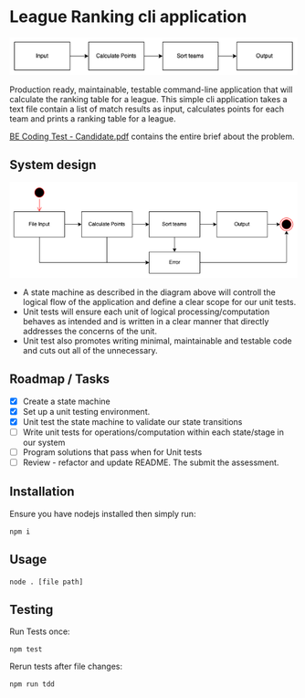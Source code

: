 # League Ranking cli application

![System design](system-diagram.png)

Production ready, maintainable, testable command-line application that will calculate the ranking table for a league.
This simple cli application takes a text file contain a list of match results as input, calculates points for each team and prints a ranking table for a league.

[BE Coding Test - Candidate.pdf](BE&#32;Coding&#32;Test&#32;-&#32;Candidate.pdf) contains the entire brief about the problem.

## System design

![State machine](state-machine.png)

- A state machine as described in the diagram above will controll the logical flow of the application and define a clear scope for our unit tests.
- Unit tests will ensure each unit of logical processing/computation behaves as intended and is written in a clear manner that directly addresses the concerns of the unit.
- Unit test also promotes writing minimal, maintainable and testable code and cuts out all of the unnecessary.

## Roadmap / Tasks
- [X] Create a state machine
- [X] Set up a unit testing environment.
- [X] Unit test the state machine to validate our state transitions
- [ ] Write unit tests for operations/computation within each state/stage in our system
- [ ] Program solutions that pass when for Unit tests
- [ ] Review - refactor and update README. The submit the assessment.

## Installation
Ensure you have nodejs installed then simply run:
```
npm i
```

## Usage
```
node . [file path]
```

## Testing
Run Tests once:
```
npm test
```

Rerun tests after file changes:
```
npm run tdd
```